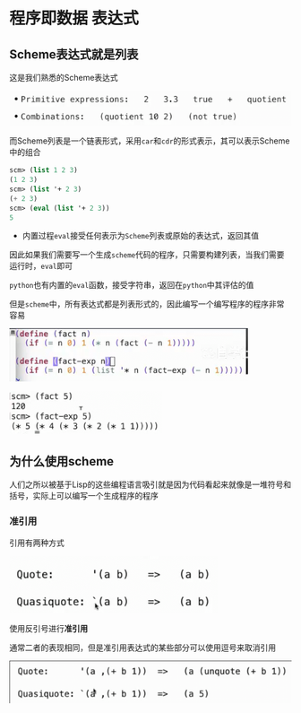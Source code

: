 # 程序即数据 表达式

## Scheme表达式就是列表

这是我们熟悉的Scheme表达式

![](img/c85ee842.png)

而Scheme列表是一个链表形式，采用`car`和`cdr`的形式表示，其可以表示Scheme中的组合

```scm
scm> (list 1 2 3)
(1 2 3)
scm> (list '+ 2 3)
(+ 2 3)
scm> (eval (list '+ 2 3))
5
```

* 内置过程`eval`接受任何表示为`Scheme`列表或原始的表达式，返回其值

因此如果我们需要写一个生成`scheme`代码的程序，只需要构建列表，当我们需要运行时，`eval`即可

`python`也有内置的`eval`函数，接受字符串，返回在`python`中其评估的值

但是`scheme`中，所有表达式都是列表形式的，因此编写一个编写程序的程序非常容易

![](img/cab94612.png)

![](img/ccc3f6e6.png)

## 为什么使用scheme

人们之所以被基于Lisp的这些编程语言吸引就是因为代码看起来就像是一堆符号和括号，实际上可以编写一个生成程序的程序

### 准引用

引用有两种方式

![](img/09afd5f1.png)

使用反引号进行**准引用**

通常二者的表现相同，但是准引用表达式的某些部分可以使用逗号来取消引用

![](img/6631b363.png)
